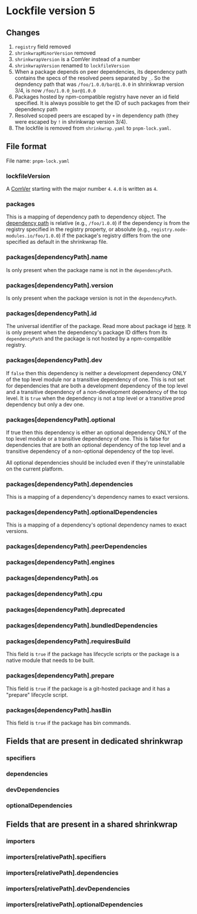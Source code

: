 # Lockfile version 5

## Changes

1. `registry` field removed
1. `shrinkwrapMinorVersion` removed
1. `shrinkwrapVersion` is a ComVer instead of a number
1. `shrinkwrapVersion` renamed to `lockfileVersion`
1. When a package depends on peer dependencies, its dependency path contains the specs of the resolved peers separated by `_`. So the depndency path that was `/foo/1.0.0/bar@1.0.0` in shrinkwrap version 3/4, is now `/foo/1.0.0_bar@1.0.0`
1. Packages hosted by npm-compatible registry have never an id field specified. It is always possible to get the ID of such packages from their dependency path
1. Resolved scoped peers are escaped by `+` in dependency path (they were escaped by `!` in shrinkwrap version 3/4).
1. The lockfile is removed from `shrinkwrap.yaml` to `pnpm-lock.yaml`.

## File format

File name: `pnpm-lock.yaml`

### lockfileVersion

A [ComVer](https://github.com/staltz/comver) starting with the major number `4`. `4.0` is written as `4`.

### packages

This is a mapping of dependency path to dependency object. The [dependency path](../dependency-path.md) is relative (e.g., `/foo/1.0.0`) if the dependency
is from the registry specified in the registry property, or absolute (e.g., `registry.node-modules.io/foo/1.0.0`) if the package's
registry differs from the one specified as default in the shrinkwrap file.

### packages[dependencyPath].name

Is only present when the package name is not in the `dependencyPath`.

### packages[dependencyPath].version

Is only present when the package version is not in the `dependencyPath`.

### packages[dependencyPath].id

The universal identifier of the package. Read more about package id [here](../package-id.md).
It is only present when the dependency's package ID differs from its `dependencyPath` and the package is not hosted by a npm-compatible registry.

### packages[dependencyPath].dev

If `false` then this dependency is neither a development dependency ONLY of the top level module nor a transitive dependency of one. This is not set for dependencies that are both a development dependency of the top level and a transitive dependency of a non-development dependency of the top level.
It is `true` when the dependency is not a top level or a transitive prod dependency but only a dev one.

### packages[dependencyPath].optional

If true then this dependency is either an optional dependency ONLY of the top level module or a transitive dependency of one. This is false for dependencies that are both an optional dependency of the top level and a transitive dependency of a non-optional dependency of the top level.

All optional dependencies should be included even if they're uninstallable on the current platform.

### packages[dependencyPath].dependencies

This is a mapping of a dependency's dependency names to exact versions.

### packages[dependencyPath].optionalDependencies

This is a mapping of a dependency's optional dependency names to exact versions.

### packages[dependencyPath].peerDependencies

### packages[dependencyPath].engines

### packages[dependencyPath].os

### packages[dependencyPath].cpu

### packages[dependencyPath].deprecated

### packages[dependencyPath].bundledDependencies

### packages[dependencyPath].requiresBuild

This field is `true` if the package has lifecycle scripts or the package is a native module that needs to be built.

### packages[dependencyPath].prepare

This field is `true` if the package is a git-hosted package and it has a "prepare" lifecycle script.

### packages[dependencyPath].hasBin

This field is `true` if the package has bin commands.

## Fields that are present in dedicated shrinkwrap

### specifiers

### dependencies

### devDependencies

### optionalDependencies

## Fields that are present in a shared shrinkwrap

### importers

### importers[relativePath].specifiers

### importers[relativePath].dependencies

### importers[relativePath].devDependencies

### importers[relativePath].optionalDependencies
